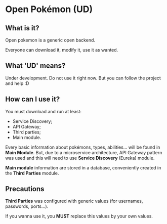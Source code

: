 # Open Pokémon (UD)

## What is it?

Open pokemon is a generic open backend.

Everyone can download it, modify it, use it as wanted.

## What 'UD' means?

Under development. Do not use it right now. But you can follow the
project and help :D

## How can I use it?

You must download and run at least:

 - Service Discovery;
 - API Gateway;
 - Third parties;
 - Main module.

Every basic information about pokémons, types, abilities... will
be found in **Main Module**. But, due to a microservice 
architecture, API Gateway pattern was used and this will need 
to use **Service Discovery** (Eureka) module.

**Main module** information are stored in a database, 
conveniently created in the **Third Parties** module.

## Precautions

**Third Parties** was configured with generic values (for usernames, 
passwords, ports...). 

If you wanna use it, you **MUST** replace this values by your own
values.

